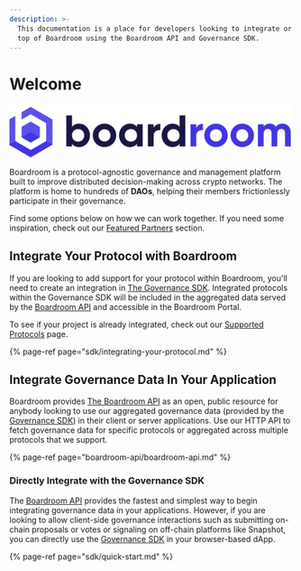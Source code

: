 ```yaml
---
description: >-
  This documentation is a place for developers looking to integrate or build on
  top of Boardroom using the Boardroom API and Governance SDK.
---
```


# Welcome

![](.gitbook/assets/full-logo-dark.png)

Boardroom is a protocol-agnostic governance and management platform built to improve distributed decision-making across crypto networks. The platform is home to hundreds of **DAOs**, helping their members frictionlessly participate in their governance.

Find some options below on how we can work together. If you need some inspiration, check out our [Featured Partners](featured-partners.md) section.

## Integrate Your Protocol with Boardroom

If you are looking to add support for your protocol within Boardroom, you'll need to create an integration in [The Governance SDK](sdk/governance-sdk.md). Integrated protocols within the Governance SDK will be included in the aggregated data served by the [Boardroom API](boardroom-api/boardroom-api.md) and accessible in the Boardroom Portal.

To see if your project is already integrated, check out our [Supported Protocols](protocols.md) page.

{% page-ref page="sdk/integrating-your-protocol.md" %}

## Integrate Governance Data In Your Application

Boardroom provides [The Boardroom API](boardroom-api/boardroom-api.md) as an open, public resource for anybody looking to use our aggregated governance data \(provided by the [Governance SDK](sdk/governance-sdk.md)\) in their client or server applications. Use our HTTP API to fetch governance data for specific protocols or aggregated across multiple protocols that we support.

{% page-ref page="boardroom-api/boardroom-api.md" %}

### Directly Integrate with the Governance SDK

The [Boardroom API](boardroom-api/boardroom-api.md) provides the fastest and simplest way to begin integrating governance data in your applications. However, if you are looking to allow client-side governance interactions such as submitting on-chain proposals or votes or signaling on off-chain platforms like Snapshot, you can directly use the [Governance SDK](sdk/governance-sdk.md) in your browser-based dApp.

{% page-ref page="sdk/quick-start.md" %}

